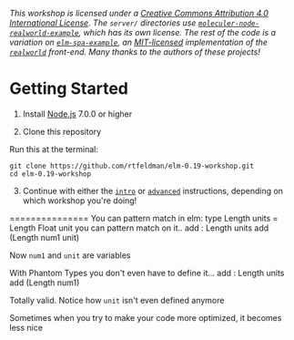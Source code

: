<i>This workshop is licensed under a <a rel="license" href="http://creativecommons.org/licenses/by/4.0/">Creative Commons Attribution 4.0 International License</a>. The `server/` directories use [`moleculer-node-realworld-example`](https://github.com/gothinkster/moleculer-node-realworld-example-app), which has its own license. The rest of the code is a variation on [`elm-spa-example`](https://github.com/rtfeldman/elm-spa-example/), an [MIT-licensed](https://github.com/rtfeldman/elm-spa-example/blob/master/LICENSE) implementation of the [`realworld`](https://github.com/gothinkster/realworld) front-end. Many thanks to the authors of these projects!</i>

Getting Started
===============

1. Install [Node.js](http://nodejs.org) 7.0.0 or higher

2. Clone this repository

Run this at the terminal:

```shell
git clone https://github.com/rtfeldman/elm-0.19-workshop.git
cd elm-0.19-workshop
```

3. Continue with either the [`intro`](https://github.com/rtfeldman/elm-0.19-workshop/blob/master/intro/README.md) or [`advanced`](https://github.com/rtfeldman/elm-0.19-workshop/blob/master/advanced/README.md) instructions, depending on which workshop you're doing!

===============
You can pattern match in elm:
type Length units = Length Float unit
you can pattern match on it..
add : Length units
add (Length num1 unit)

Now `num1` and `unit` are variables

With Phantom Types you don't even have to define it...
add : Length units
add (Length num1)

Totally valid. Notice how `unit` isn't even defined anymore


Sometimes when you try to make your code more optimized, it becomes less nice

